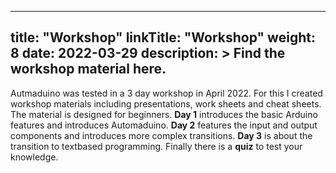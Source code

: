 
---
title: "Workshop"
linkTitle: "Workshop"
weight: 8
date: 2022-03-29
description: >
  Find the workshop material here. 
---

Autmaduino was tested in a 3 day workshop in April 2022. For this I created workshop materials including presentations, work sheets and cheat sheets. The material is designed for beginners. **Day 1** introduces the basic Arduino features and introduces Automaduino. **Day 2** features the input and output components and introduces more complex transitions. **Day 3** is about the transition to textbased programming. Finally there is a **quiz** to test your knowledge. 
